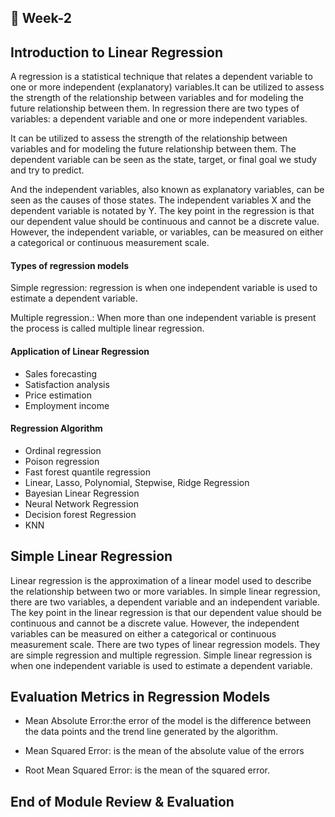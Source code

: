 ## 📅 Week-2
## Introduction to Linear Regression

A regression is a statistical technique that relates a dependent variable to one or more independent (explanatory) variables.It can be utilized to assess the strength of the relationship between variables and for modeling the future relationship between them.
In regression there are two types of variables: a dependent variable and one or more independent  variables. 


It can be utilized to assess the strength of the relationship between variables and for modeling the future relationship between them. The dependent variable can be seen as the state, target, or final goal we study and try to predict. 

And the independent variables, also known as explanatory variables, can be seen as the causes of those states. The independent variables X and the dependent  variable is notated by Y.
The key point in the regression is that our dependent value should be continuous and cannot be a discrete value.
However, the independent variable, or variables, can be measured on either a categorical or continuous measurement scale.

#### Types of regression models 

Simple regression: regression is when one independent variable is used to estimate a dependent variable.

Multiple regression.: When more than one independent variable is present the process is called multiple linear regression.

#### Application of Linear Regression
- Sales forecasting
- Satisfaction analysis
- Price estimation
- Employment income

#### Regression Algorithm

- Ordinal regression
- Poison regression
- Fast forest quantile regression
- Linear, Lasso, Polynomial, Stepwise, Ridge Regression
- Bayesian Linear Regression
- Neural Network Regression
- Decision forest Regression
- KNN
## Simple Linear Regression
Linear regression is the approximation of a linear model used to describe the relationship between two or more variables. 
In simple linear regression, there are two variables, a dependent variable and an independent variable. 
The key point in the linear regression is that our dependent value should be continuous and cannot be a discrete value.
However, the independent variables can be measured on either a categorical or continuous measurement scale. There are two types of linear regression models. 
They are simple regression and multiple regression. 
Simple linear regression is when one independent variable is used to estimate a dependent variable. 

## Evaluation Metrics in Regression Models

- Mean Absolute Error:the error of the model is the difference between the data points and the trend line generated by the algorithm. 

- Mean Squared Error: is the mean of the absolute value of the errors 

- Root Mean Squared Error: is the mean of the squared error.

## End of Module Review & Evaluation
